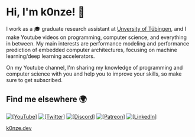 # Hi, I'm k0nze! 👋

I work as a 🎓 graduate research assistant at [Unversity of Tübingen](https://github.com/ekut-es), and I make Youtube videos on programming, computer science, and everything in between. My main interests are performance modeling and performance prediction of embedded computer architectures, focusing on machine learning/deep learning accelerators.

On my Youtube channel, I'm sharing my knowledge of programming and computer science with you and help you to improve your skills, so make sure to get subscribed.

## Find me elsewhere 🌍

[![`[YouTube]`](https://img.shields.io/badge/-k0nze%20builds-ff0000?logo=youtube&logoColor=white)](https://www.youtube.com/channel/UC3_SywgWxpEBIoKawK2E3MA) 
[![`[Twitter]`](https://img.shields.io/badge/-@k0nze_-1DA1F2?logo=twitter&logoColor=white)](https://twitter.com/k0nze_) 
[![`[Discord]`](https://img.shields.io/discord/713121297407672380.svg?label=&logo=discord&logoColor=ffffff&color=7389D8&labelColor=6A7EC2)](https://discord.k0nze.gg)
[![`[Patreon]`](https://img.shields.io/badge/-k0nze-f96854?logo=patreon&logoColor=white)](https://patreon.com/k0nze)
[![`[LinkedIn]`](https://img.shields.io/badge/LinkedIn-blue?style=flat&logo=linkedin&labelColor=blue)](https://www.linkedin.com/in/konstantin-luebeck/)

[k0nze.dev](https://k0nze.dev)
